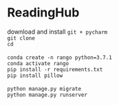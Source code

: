 # ReadingHub

download and install `git + pycharm`<br>
`git clone`<br>
`cd`<br>
<br>
`conda create -n rango python=3.7.1`<br>
`conda activate rango`<br>
`pip install -r requirements.txt`<br>
`pip install pillow`<br>
<br>
`python manage.py migrate`<br>
`python manage.py runserver`<br>
